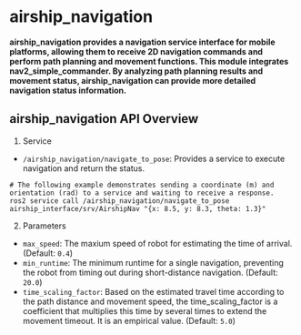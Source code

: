 # airship_navigation
**airship_navigation provides a navigation service interface for mobile platforms, allowing them to receive 2D navigation commands and perform path planning and movement functions. This module integrates nav2_simple_commander. By analyzing path planning results and movement status, airship_navigation can provide more detailed navigation status information.**

## airship_navigation API Overview

1. Service
* `/airship_navigation/navigate_to_pose`: Provides a service to execute navigation and return the status.
``` 
# The following example demonstrates sending a coordinate (m) and orientation (rad) to a service and waiting to receive a response.
ros2 service call /airship_navigation/navigate_to_pose airship_interface/srv/AirshipNav "{x: 8.5, y: 8.3, theta: 1.3}"
```

2. Parameters
* `max_speed`: The maxium speed of robot for estimating the time of arrival. (Default: `0.4`)
* `min_runtime`:  The minimum runtime for a single navigation, preventing the robot from timing out during short-distance navigation. (Default: `20.0`)
* `time_scaling_factor`: Based on the estimated travel time according to the path distance and movement speed, the time_scaling_factor is a coefficient that multiplies this time by several times to extend the movement timeout. It is an empirical value. (Default: `5.0`)
